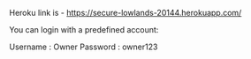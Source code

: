 Heroku link is - https://secure-lowlands-20144.herokuapp.com/

You can login with a predefined account:

Username : Owner
Password : owner123
